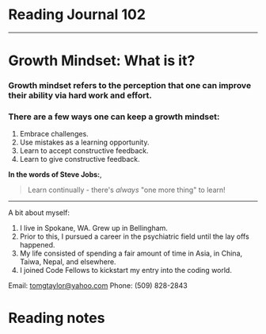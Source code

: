 # **Reading Journal 102**

---

# Growth Mindset: What is it?

### Growth mindset refers to the perception that one can improve their ability via hard work and effort.

### There are a few ways one can keep a growth mindset:
1. Embrace challenges.
2. Use mistakes as a learning opportunity.
3. Learn to accept constructive feedback.
4. Learn to give constructive feedback.

**In the words of Steve Jobs:**, 
> Learn continually - there's *always* "one more thing" to learn!

---

A bit about myself:

1. I live in Spokane, WA. Grew up in Bellingham.
2. Prior to this, I pursued a career in the psychiatric field until the lay offs happened.
3. My life consisted of spending a fair amount of time in Asia, in China, Taiwa, Nepal, and elsewhere.
4. I joined Code Fellows to kickstart my entry into the coding world. 

Email: tomgtaylor@yahoo.com
Phone: (509) 828-2843

# Reading notes
